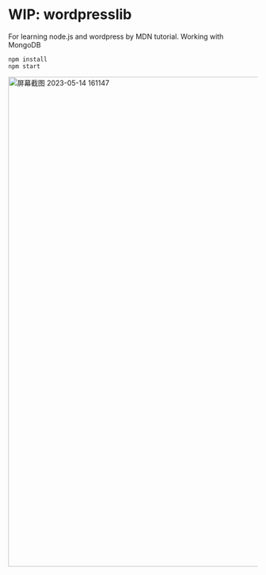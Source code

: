 # WIP: wordpresslib

For learning node.js and wordpress by MDN tutorial.
Working with MongoDB
```
npm install
npm start
```


<img width="991" alt="屏幕截图 2023-05-14 161147" src="https://github.com/blacwh/wordpresslib/assets/35067089/5b54c14b-b96f-4068-b68a-5c3916042945">
